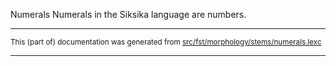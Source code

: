 Numerals
Numerals in the Siksika language are numbers.

* * *

<small>This (part of) documentation was generated from [src/fst/morphology/stems/numerals.lexc](https://github.com/giellalt/lang-bla/blob/main/src/fst/morphology/stems/numerals.lexc)</small>

---

